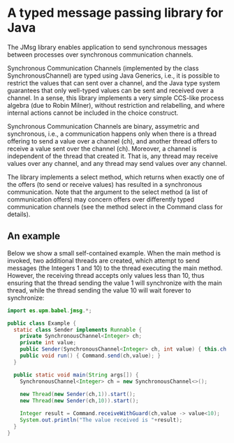# A typed message passing library for Java
The JMsg library enables application to send synchronous messages between processes
  over synchronous communication channels.

 Synchronous Communication Channels (implemented by the class SynchronousChannel)
 are typed using Java Generics, i.e., it is possible
 to restrict the values that can sent over a channel, and the Java type system guarantees
 that only well-typed values can be sent and received over a channel.
 In a sense, this library implements a very simple CCS-like process algebra (due to Robin Milner),
 without  restriction and relabelling, and where internal actions cannot be included in the
 choice construct.
 
 Synchronous Communication Channels are binary, assymetric and synchronous, i.e., a communication happens
 only when there is a thread offering to send a value over a channel (ch), 
 and another thread offers to receive a value sent over the channel (ch).
 Moreover, a channel is independent of the thread that created it. That is, any thread may receive
 values over any channel, and any thread may send values over any channel.

 The library implements a select method, which returns when exactly one
 of the offers (to send or receive values) has resulted in a synchronous communication.
 Note that the argument to the select method (a list of communication offers) may concern
 offers over differently typed communication channels (see the method select in the Command class for
details).

## An example

Below we show a small self-contained example. When the main method is invoked, two additional threads
are created, which attempt to send messages (the Integers 1 and 10) 
to the thread executing the main method. However, the receiving thread accepts only values less than
10, thus ensuring that the thread sending the value 1 will synchronize with the main thread,
while the thread sending the value 10 will wait forever to synchronize:

```` java
import es.upm.babel.jmsg.*;

public class Example {
  static class Sender implements Runnable {
    private SynchronousChannel<Integer> ch;
    private int value;
    public Sender(SynchronousChannel<Integer> ch, int value) { this.ch = ch; this.value = value; }
    public void run() { Command.send(ch,value); }
  }

  public static void main(String args[]) {
    SynchronousChannel<Integer> ch = new SynchronousChannel<>();
 
    new Thread(new Sender(ch,1)).start();
    new Thread(new Sender(ch,10)).start();

    Integer result = Command.receiveWithGuard(ch,value -> value<10);
    System.out.println("The value received is "+result);
  }
}
  ````



